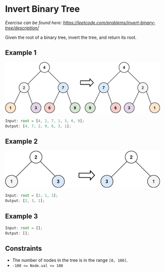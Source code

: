 # Invert Binary Tree

_Exercise can be found here: <https://leetcode.com/problems/invert-binary-tree/description/>_

Given the root of a binary tree, invert the tree, and return its root.

## Example 1

![Example 1](./invert1-tree.jpg)

```javascript
Input: root = [4, 2, 7, 1, 3, 6, 9];
Output: [4, 7, 2, 9, 6, 3, 1];
```

## Example 2

![Example 2](./invert2-tree.jpg)

```javascript
Input: root = [2, 1, 3];
Output: [2, 3, 1];
```

## Example 3

```javascript
Input: root = [];
Output: [];
```

## Constraints

- The number of nodes in the tree is in the range `[0, 100]`.
- `-100 <= Node.val <= 100`
